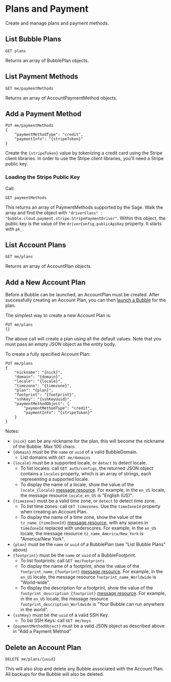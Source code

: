 # Plans and Payment
Create and manage plans and payment methods.

## List Bubble Plans

    GET plans

Returns an array of BubblePlan objects.

## List Payment Methods

    GET me/paymentMethods

Returns an array of AccountPaymentMethod objects.

## Add a Payment Method

    PUT me/paymentMethods
    {
        "paymentMethodType": "credit",
        "paymentInfo": "{stripeToken}"
    }

Create the `{stripeToken}` value by tokenizing a credit card using the Stripe client libraries. In order to use the Stripe
client libraries, you'll need a Stripe public key.

### Loading the Stripe Public Key
Call:

    GET paymentMethods

This returns an array of PaymentMethods supported by the Sage. Walk the array and find the object with `"driverClass" : "bubble.cloud.payment.stripe.StripePaymentDriver"`.
Within this object, the public key is the value of the `driverConfig.publicApiKey` property. It starts with `pk_`.

## List Account Plans

    GET me/plans

Returns an array of AccountPlan objects.

## Add a New Account Plan
Before a Bubble can be launched, an AccountPlan must be created.
After successfully creating an Account Plan, you can then [launch a Bubble](bubbles.md) for the plan. 

The simplest way to create a new Account Plan is:

    PUT me/plans
    {}

The above call will create a plan using all the default values. Note that you must pass an empty JSON object as
the entity body.

To create a fully specified Account Plan:

    PUT me/plans
    {
        "nickname": "{nick}",
        "domain": "{domain}",
        "locale": "{locale}",
        "timezone": "{timezone}",
        "plan": "{plan}",
        "footprint": "{footprint}",
        "sshKey": "{sshKeyUuid}",
        "paymentMethodObject": {
            "paymentMethodType": "credit",
            "paymentInfo": "{stripeToken}"
        }
    }

Notes:
 * `{nick}` can be any nickname for the plan, this will become the nickname of the Bubble. Max 100 chars.
 * `{domain}` must be the `name` or `uuid` of a valid BubbleDomain.
   * List domains with `GET me/domains`
 * `{locale}` must be a supported locale, or `detect` to detect locale.
   * To list locales: call `GET auth/configs`, the returned JSON object contains a `locales` property, which is an array of strings, each representing a supported locale.
   * To display the name of a locale, show the value of the `locale_{locale}` [message resource](message_localization.md). For example, in the `en_US` locale, the message resource `locale_en_US` is "English (US)".
 * `{timezone}` must be a valid time zone, or `detect` to detect time zone.
   * To list time zones: call `GET timezones`. Use the `timeZoneId` property when creating an Account Plan.
   * To display the name of a time zone, show the value of the `tz_name_{timeZoneId}` [message resource](message_localization.md), with any spaces in `timeZoneId` replaced with underscores. For example, in the `en_US` locale, the message resource `tz_name_America/New_York` is "America/New York".
 * `{plan}` must be the `name` or `uuid` of a BubblePlan (see "List Bubble Plans" above)
 * `{footprint}` must be the `name` or `uuid` of a BubbleFootprint.
   * To list footprints: call `GET me/footprints`
   * To display the name of a footprint, show the value of the `footprint_name_{footprint}` [message resource](message_localization.md). For example, in the `en_US` locale, the message resource `footprint_name_Worldwide` is "World-wide".
   * To display the description for a footprint, show the value of the `footprint_description_{footprint}` [message resource](message_localization.md). For example, in the `en_US` locale, the message resource `footprint_description_Worldwide` is "Your Bubble can run anywhere in the world".
 * `{sshKey}` must be the `uuid` of a valid SSH Key.
   * To list SSH Keys: call `GET me/keys`
 * `{paymentMethodObject}` must be a valid JSON object as described above in "Add a Payment Method"

## Delete an Account Plan

    DELETE me/plans/{uuid}

This will also stop and delete any Bubble associated with the Account Plan.
All backups for the Bubble will also be deleted.
